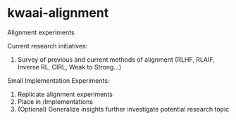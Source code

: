 # kwaai-alignment
Alignment experiments

Current research initiatives:
1) Survey of previous and current methods of alignment (RLHF, RLAIF, Inverse RL, CIRL, Weak to Strong...)

Small Implementation Experiments:
1) Replicate alignment experiments
2) Place in /Implementations
3) (Optional) Generalize insights further investigate potential research topic 

